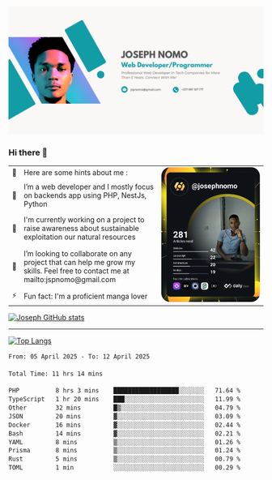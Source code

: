 ![Banner of my profile!](/Joseph_NOMO_NEW.png "Banner")

### Hi there 👋

<!--- | --  | 👋  | Here are some hints about me :                                                                                                 | <td rowspan=6><img src="/devcard.svg" width="400" alt="Joseph NOMO's Dev Card"/></td> |
| --- | --- | ------------------------------------------------------------------------------------------------------------------------------ | ------------------------------------------------------------------------------------- |
| --  | 🔭  | I’m a web developer and I mostly focus on backends app using PHP, NestJs, Python                                               |
| --  | 🦁  | I'm currently working on a project to raise awareness about sustainable exploitation our natural resources                     |
| --  | 👯  | I’m looking to collaborate on any project that can help me grow my skills. Feel free to contact me at mailto:jspnomo@gmail.com |
| --  | ⚡  | Fun fact: I'm a proficient manga lover                                                                                         |
--->

<table>
    <tr>
        <td width="1%">👋</td>
        <td width="55%">Here are some hints about me :</td>
        <td rowspan=6 width="44%"><img src="/devcard.svg" width="400" alt="Joseph NOMO's Dev Card"/></td>
    </tr>
    <tr>
        <td>🔭</td>
        <td>I’m a web developer and I mostly focus on backends app using PHP, NestJs, Python</td>
    </tr>
    <tr>
        <td>🦁</td>
        <td>I'm currently working on a project to raise awareness about sustainable exploitation our natural resources</td>
    </tr>
    <tr>
        <td>👯</td>
        <td>I’m looking to collaborate on any project that can help me grow my skills. Feel free to contact me at mailto:jspnomo@gmail.com</td>
    </tr>
    <tr>
        <td>⚡</td>
        <td>Fun fact: I'm a proficient manga lover</td>
    </tr>

</table>

[![Joseph GitHub stats](https://github-readme-stats-seven-sigma-53.vercel.app/api?username=Jspascal)](https://github.com/Jspascal/github-readme-stats)

---

[![Top Langs](https://github-readme-stats-seven-sigma-53.vercel.app/api/top-langs/?username=Jspascal&layout=compact)](https://github.com/Jspascal/github-readme-stats)

<!--START_SECTION:waka-->

```txt
From: 05 April 2025 - To: 12 April 2025

Total Time: 11 hrs 14 mins

PHP          8 hrs 3 mins    ██████████████████░░░░░░░   71.64 %
TypeScript   1 hr 20 mins    ███░░░░░░░░░░░░░░░░░░░░░░   11.99 %
Other        32 mins         █▒░░░░░░░░░░░░░░░░░░░░░░░   04.79 %
JSON         20 mins         ▓░░░░░░░░░░░░░░░░░░░░░░░░   03.09 %
Docker       16 mins         ▓░░░░░░░░░░░░░░░░░░░░░░░░   02.44 %
Bash         14 mins         ▓░░░░░░░░░░░░░░░░░░░░░░░░   02.21 %
YAML         8 mins          ▒░░░░░░░░░░░░░░░░░░░░░░░░   01.26 %
Prisma       8 mins          ▒░░░░░░░░░░░░░░░░░░░░░░░░   01.24 %
Rust         5 mins          ▒░░░░░░░░░░░░░░░░░░░░░░░░   00.79 %
TOML         1 min           ░░░░░░░░░░░░░░░░░░░░░░░░░   00.29 %
```

<!--END_SECTION:waka-->
